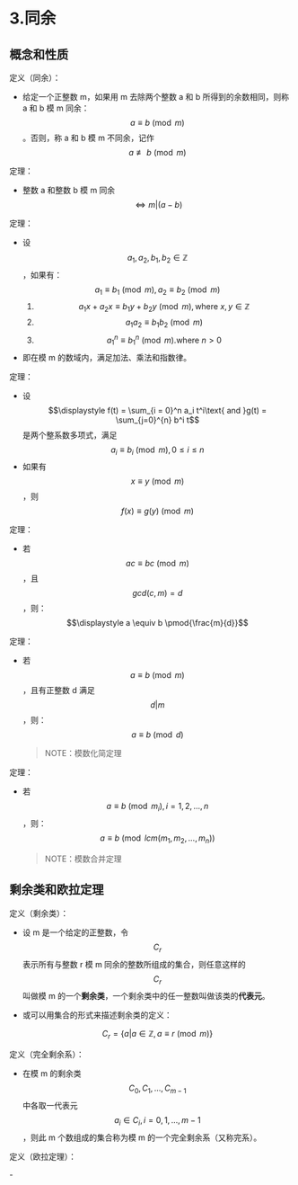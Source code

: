 # 3.同余

## 概念和性质

定义（同余）：

* 给定一个正整数 m，如果用 m 去除两个整数 a 和 b 所得到的余数相同，则称 a 和 b 模 m 同余：$$a \equiv b \pmod{m}$$。否则，称 a 和 b 模 m 不同余，记作 $$a \not\equiv b \pmod{m}$$

定理：

* 整数 a 和整数 b 模 m 同余 $$\Leftrightarrow m | (a - b)​$$ 

定理：

* 设 $$a_1, a_2, b_1, b_2 \in \mathbb{Z}$$，如果有：$$a_1 \equiv b_1 \pmod{m}, a_2 \equiv b_2 \pmod{m}$$
  1. $$a_1 x + a_2 x \equiv b_1 y + b_2 y \pmod{m}, \text{where }x, y \in \mathbb{Z}$$
  2. $$a_1 a_2 \equiv b_1 b_2 \pmod{m}$$
  3. $$a_1^n \equiv b_1^n \pmod{m}. \text{where }n > 0$$
* 即在模 m 的数域内，满足加法、乘法和指数律。

定理：

* 设 $$\displaystyle f(t) = \sum_{i = 0}^n a_i t^i\text{ and }g(t) = \sum_{j=0}^{n} b^i t$$ 是两个整系数多项式，满足 $$a_i \equiv b_i \pmod{m}, 0 \le i \le n$$
* 如果有 $$x \equiv y \pmod{m}$$，则 $$f(x) \equiv g(y) \pmod{m}$$

定理：

* 若 $$ac \equiv bc \pmod{m}$$，且 $$gcd(c, m) = d$$，则：$$\displaystyle a \equiv b \pmod{\frac{m}{d}}$$

定理：

*   若 $$a \equiv b \pmod{m}$$，且有正整数 d 满足 $$d | m$$，则：$$a \equiv b \pmod{d}$$

    > NOTE：模数化简定理

定理：

*   若 $$a \equiv b \pmod{m_i}, i = 1, 2, ..., n$$，则：$$a \equiv b \pmod{lcm(m_1, m_2, ..., m_n)}$$

    > NOTE：模数合并定理

## 剩余类和欧拉定理

定义（剩余类）：

* 设 m 是一个给定的正整数，令 $$C_r$$ 表示所有与整数 r 模 m 同余的整数所组成的集合，则任意这样的 $$C_r$$ 叫做模 m 的一个**剩余类**，一个剩余类中的任一整数叫做该类的**代表元**。
*   或可以用集合的形式来描述剩余类的定义：

    $$C_r = \{a | a \in \mathbb{Z}, a \equiv r \pmod{m}\}$$

定义（完全剩余系）：

* 在模 m 的剩余类 $$C_0, C_1, ..., C_{m-1}$$ 中各取一代表元 $$a_i \in C_i, i = 0, 1, ..., m-1$$，则此 m 个数组成的集合称为模 m 的一个完全剩余系（又称完系）。

定义（欧拉定理）：

\-
